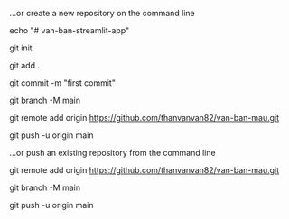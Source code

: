 …or create a new repository on the command line

echo "# van-ban-streamlit-app"

git init

git add .

git commit -m "first commit"

git branch -M main

git remote add origin https://github.com/thanvanvan82/van-ban-mau.git

git push -u origin main

…or push an existing repository from the command line

git remote add origin https://github.com/thanvanvan82/van-ban-mau.git

git branch -M main

git push -u origin main